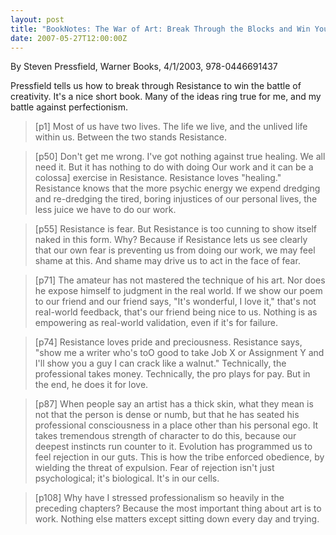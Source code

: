 ```yaml
---
layout: post
title: "BookNotes: The War of Art: Break Through the Blocks and Win Your Inner Creative Battles"
date: 2007-05-27T12:00:00Z
---
```

By Steven Pressfield, Warner Books, 4/1/2003, 978-0446691437

Pressfield tells us how to break through Resistance to win the
battle of creativity.  It's a nice short book.  Many of the ideas ring
true for me, and my battle against perfectionism.


> [p1] Most of us have two lives.  The life we live, and the unlived life
> within us.  Between the two stands Resistance.



> [p50]  Don't get me wrong. I've got nothing against true healing. We
> all need it. But it has nothing to do with doing Our work and it can
> be a colossa] exercise in Resistance. Resistance loves "healing."
> Resistance knows that the more psychic energy we expend dredging and
> re-dredging the tired, boring injustices of our personal lives, the
> less juice we have to do our work.



> [p55] Resistance is fear. But Resistance is too cunning to show itself
> naked in this form. Why? Because if Resistance lets us see clearly
> that our own fear is preventing us from doing our work, we may feel
> shame at this. And shame may drive us to act in the face of fear.



> [p71] The amateur has not mastered the technique of his art. Nor does
> he expose himself to judgment in the real world. If we show our poem
> to our friend and our friend says, "It's wonderful, I love it," that's
> not real-world feedback, that's our friend being nice to us. Nothing
> is as empowering as real-world validation, even if it's for failure.



> [p74] Resistance loves pride and preciousness. Resistance says, "show
> me a writer who's toO good to take Job X or Assignment Y and I'll show
> you a guy I can crack like a walnut." Technically, the professional
> takes money. Technically, the pro plays for pay. But in the end, he
> does it for love.  



> [p87] When people say an artist has a thick skin, what they mean is not
> that the person is dense or numb, but that he has seated his
> professional consciousness in a place other than his personal ego. It
> takes tremendous strength of character to do this, because our deepest
> instincts run counter to it. Evolution has programmed us to feel
> rejection in our guts. This is how the tribe enforced obedience, by
> wielding the threat of expulsion. Fear of rejection isn't just
> psychological; it's biological. It's in our cells.



> [p108] Why have I stressed professionalism so heavily in the preceding
> chapters? Because the most important thing about art is to
> work. Nothing else matters except sitting down every day and
> trying.
> 




